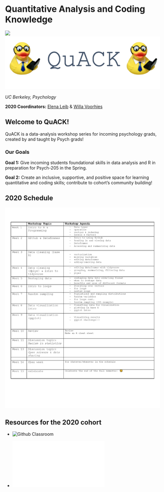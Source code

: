 
# Quantitative Analysis and Coding Knowledge 

<img src="images/k8s-dashboard.png" > ![](img/logo.png)

 *UC Berkeley, Psychology*
 

**2020 Coordinators:** [Elena Leib](https://bungelab.berkeley.edu/graduate-students/) & [Willa Voorhies](https://cnl.berkeley.edu/people/willa-voorhies/)


## Welcome to QuACK! 
QuACK is a data-analysis workshop series for incoming psychology grads, created by and taught by Psych grads!


### Our Goals
  **Goal 1:** Give incoming students foundational skills in data analysis and R in preparation for Psych-205 in the Spring.
  
  
  **Goal 2:** Create an inclusive, supportive, and positive space for learning quantitative and coding skills; contribute to cohort’s community building!
   




  
## 2020 Schedule
![2020 schedule](img/Schedule_2020.png)


  ## Resources for the 2020 cohort
 
 * ![Github Classroom](https://classroom.github.com/a/j87Cevx5)
 
 * ![Info session powerpoint](img/QuACK_info_session.pdf)
 
 
